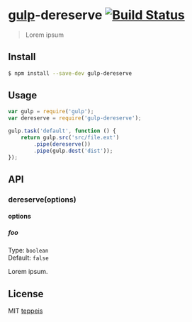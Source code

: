 # [gulp](http://gulpjs.com)-dereserve [![Build Status](https://travis-ci.org/teppeis/gulp-dereserve.svg?branch=master)](https://travis-ci.org/teppeis/gulp-dereserve)

> Lorem ipsum


## Install

```sh
$ npm install --save-dev gulp-dereserve
```


## Usage

```js
var gulp = require('gulp');
var dereserve = require('gulp-dereserve');

gulp.task('default', function () {
	return gulp.src('src/file.ext')
		.pipe(dereserve())
		.pipe(gulp.dest('dist'));
});
```


## API

### dereserve(options)

#### options

##### foo

Type: `boolean`  
Default: `false`

Lorem ipsum.


## License

MIT [teppeis](https://github.com/teppeis)
